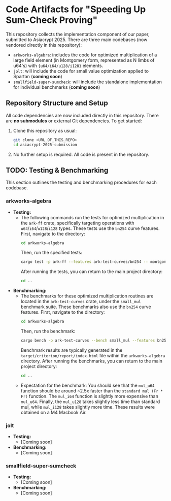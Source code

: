 # Code Artifacts for "Speeding Up Sum-Check Proving"

This repository collects the implementation component of our paper, submitted to Asiacrypt 2025. There are three main codebases (now vendored directly in this repository):

- `arkworks-algebra`: includes the code for optimized multiplication of a large field element (in Montgomery form, represented as N limbs of u64's) with `{u64/i64/u128/i128}` elements.
- `jolt`: will include the code for small value optimization applied to Spartan (**coming soon**)
- `smallfield-super-sumcheck`: will include the standalone implementation for individual benchmarks (**coming soon**)

## Repository Structure and Setup

All code dependencies are now included directly in this repository. There are **no submodules** or external Git dependencies. To get started:

1.  Clone this repository as usual:
    ```bash
    git clone <URL_OF_THIS_REPO>
    cd asiacrypt-2025-submission
    ```
2.  No further setup is required. All code is present in the repository.

## TODO: Testing & Benchmarking

This section outlines the testing and benchmarking procedures for each codebase.

### arkworks-algebra

-   **Testing:**
    -   The following commands run the tests for optimized multiplication in the `ark-ff` crate, specifically targeting operations with `u64`/`i64`/`u128`/`i128` types. These tests use the `bn254` curve features.
        First, navigate to the directory:
        ```bash
        cd arkworks-algebra
        ```
        Then, run the specified tests:
        ```bash
        cargo test -p ark-ff --features ark-test-curves/bn254 -- montgomery_backend::test::test_mul_u64_random montgomery_backend::test::test_mul_i64_random montgomery_backend::test::test_mul_u128_random montgomery_backend::test::test_mul_i128_random
        ```
        After running the tests, you can return to the main project directory:
        ```bash
        cd ..
        ```
-   **Benchmarking:**
    -   The benchmarks for these optimized multiplication routines are located in the `ark-test-curves` crate, under the `small_mul` benchmark suite. These benchmarks also use the `bn254` curve features.
        First, navigate to the directory:
        ```bash
        cd arkworks-algebra
        ```
        Then, run the benchmark:
        ```bash
        cargo bench -p ark-test-curves --bench small_mul --features bn254
        ```
        Benchmark results are typically generated in the `target/criterion/report/index.html` file within the `arkworks-algebra` directory.
        After running the benchmarks, you can return to the main project directory:
        ```bash
        cd ..
        ```
    - Expectation for the benchmark: You should see that the `mul_u64` function should be around ~2.5x faster than the `standard mul (Fr * Fr)` function. The `mul_i64` function is slightly more expensive than `mul_u64`. Finally, the `mul_u128` takes slightly less time than standard mul, while `mul_i128` takes slightly more time. These results were obtained on a M4 Macbook Air.

### jolt

-   **Testing:**
    -   [Coming soon]
-   **Benchmarking:**
    -   [Coming soon]

### smallfield-super-sumcheck

-   **Testing:**
    -   [Coming soon]
-   **Benchmarking:**
    -   [Coming soon]
